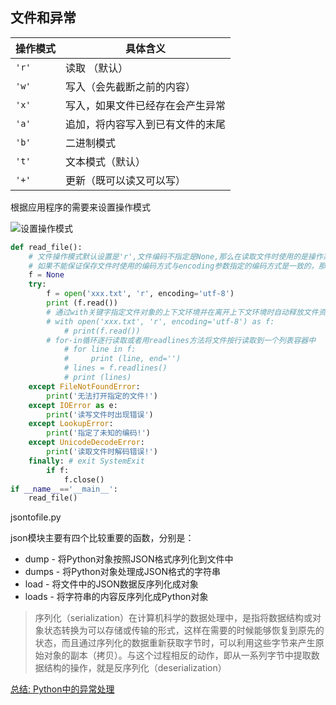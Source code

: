 ## 文件和异常


| 操作模式 | 具体含义                         |
| -------- | -------------------------------- |
| `'r'`    | 读取 （默认）                    |
| `'w'`    | 写入（会先截断之前的内容）       |
| `'x'`    | 写入，如果文件已经存在会产生异常 |
| `'a'`    | 追加，将内容写入到已有文件的末尾 |
| `'b'`    | 二进制模式                       |
| `'t'`    | 文本模式（默认）                 |
| `'+'`    | 更新（既可以读又可以写）         |

根据应用程序的需要来设置操作模式

![设置操作模式](https://github.com/jackfrued/Python-100-Days/raw/master/Day01-15/Day11/res/file-open-mode.png)

```python
def read_file():
    # 文件操作模式默认设置是'r',文件编码不指定是None,那么在读取文件时使用的是操作系统默认的编码。
    # 如果不能保证保存文件时使用的编码方式与encoding参数指定的编码方式是一致的，那么就可能因无法解码字符而导致读取失败。
    f = None
    try:
        f = open('xxx.txt', 'r', encoding='utf-8')
        print (f.read())
        # 通过with关键字指定文件对象的上下文环境并在离开上下文环境时自动释放文件资源。
        # with open('xxx.txt', 'r', encoding='utf-8') as f:
            # print(f.read())
        # for-in循环逐行读取或者用readlines方法将文件按行读取到一个列表容器中
            # for line in f:
            #     print (line, end='')
            # lines = f.readlines()
            # print (lines)
    except FileNotFoundError:
        print('无法打开指定的文件!')
    except IOError as e:
        print('读写文件时出现错误')
    except LookupError:
        print('指定了未知的编码!')
    except UnicodeDecodeError:
        print('读取文件时解码错误!')
    finally: # exit SystemExit
        if f:
            f.close()
if __name__=='__main__':
    read_file()
```

jsontofile.py

json模块主要有四个比较重要的函数，分别是：

- dump - 将Python对象按照JSON格式序列化到文件中
- dumps - 将Python对象处理成JSON格式的字符串
- load - 将文件中的JSON数据反序列化成对象
- loads - 将字符串的内容反序列化成Python对象

>序列化（serialization）在计算机科学的数据处理中，是指将数据结构或对象状态转换为可以存储或传输的形式，这样在需要的时候能够恢复到原先的状态，而且通过序列化的数据重新获取字节时，可以利用这些字节来产生原始对象的副本（拷贝）。与这个过程相反的动作，即从一系列字节中提取数据结构的操作，就是反序列化（deserialization）

[总结: Python中的异常处理](https://segmentfault.com/a/1190000007736783)